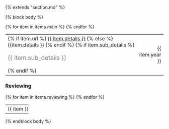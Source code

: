 {% extends "section.md" %}

{% block body %}
<table class="table table-hover">
{% for item in items.main %}
<tr>
  <td style='padding-right:0;'>
  {% if item.url %}
     <a href="{{ item.url }}">{{ item.details }}</a>
  {% else %}
      {{item.details }}
  {% endif %}
  {% if item.sub_details %}
  <br><p style="color:grey;font-size:1.2rem">{{ item.sub_details }}</p>
  {% endif %}
  </td>
  <td class='col-md-3' style='text-align:right; padding-left:0;'>{{ item.year }}</td>
</tr>
{% endfor %}
</table>

### Reviewing
<table class="table table-hover">
{% for item in items.reviewing %}
<tr>
  <td style='padding-right:0;'>{{ item }}</td>
</tr>
{% endfor %}
</table>
{% endblock body %}
